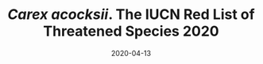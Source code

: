 ---
title: "<i>Carex acocksii</i>. The IUCN Red List of Threatened Species 2020"
collection: publications
permalink: /publication/Márquez-Corro & Martín-Bravo 2020 IUCN acocksii
date: 2020-04-13
venue: 'IUCN Red List of Threatened Species'
paperurl: '/files/pdf/research/Márquez-Corro & Martín-Bravo 2020 IUCN acocksii.pdf'
link: 'https://dx.doi.org/10.2305/IUCN.UK.2020-2.RLTS.T163344043A167071571.en'
#code: 'http://doi.org/...'
#github: 'https://github.com/jimarcor/...'
#figshare: 'https://figshare.com/...'
citation: '<B>Márquez-Corro JI</B>, Martín-Bravo S. 2020. &quot;<i>Carex acocksii</i>&quot; <i>The IUCN Red List of Threatened Species 2020</i>: e.T163344043A167071571. doi:10.2305/IUCN.UK.2020-2.RLTS.T163344043A167071571.en'
---